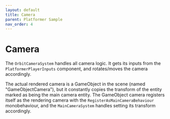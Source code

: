```yaml
---
layout: default
title: Camera
parent: Platformer Sample
nav_order: 4
---
```


# Camera

The `OrbitCameraSystem` handles all camera logic. It gets its inputs from the `PlatformerPlayerInputs` component, and rotates/moves the camera accordingly.

The actual rendered camera is a GameObject in the scene (named "GameObjectCamera"), but it constantly copies the transform of the entity marked as being the main camera entity. The GameObject camera registers itself as the rendering camera with the `RegisterAsMainCameraBehaviour` monobehaviour, and the `MainCameraSystem` handles setting its transform accordingly. 